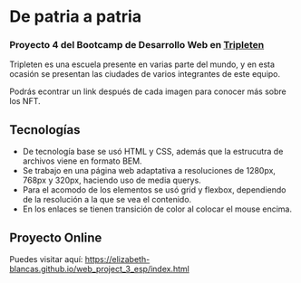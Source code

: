 # De patria a patria
### Proyecto 4 del Bootcamp de Desarrollo Web en [Tripleten](https://tripleten.com/home/web/)

Tripleten es una escuela presente en varias parte del mundo, y en esta ocasión se presentan las ciudades de varios integrantes de este equipo.

Podrás econtrar un link después de cada imagen para conocer más sobre los NFT.

## Tecnologías
* De tecnología base se usó HTML y CSS, además que la estrucutra de archivos viene en formato BEM.
* Se trabajo en una página web adaptativa a resoluciones de 1280px, 768px y 320px, haciendo uso de media querys.
* Para el acomodo de los elementos se usó grid y flexbox, dependiendo de la resolución a la que se vea el contenido.
* En los enlaces se tienen transición de color al colocar el mouse encima.

## Proyecto Online
Puedes visitar aquí: https://elizabeth-blancas.github.io/web_project_3_esp/index.html 